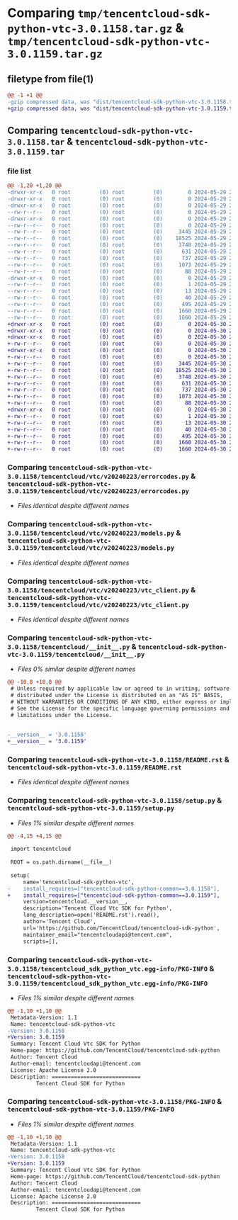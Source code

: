 # Comparing `tmp/tencentcloud-sdk-python-vtc-3.0.1158.tar.gz` & `tmp/tencentcloud-sdk-python-vtc-3.0.1159.tar.gz`

## filetype from file(1)

```diff
@@ -1 +1 @@
-gzip compressed data, was "dist/tencentcloud-sdk-python-vtc-3.0.1158.tar", last modified: Wed May 29 21:11:50 2024, max compression
+gzip compressed data, was "dist/tencentcloud-sdk-python-vtc-3.0.1159.tar", last modified: Thu May 30 21:22:15 2024, max compression
```

## Comparing `tencentcloud-sdk-python-vtc-3.0.1158.tar` & `tencentcloud-sdk-python-vtc-3.0.1159.tar`

### file list

```diff
@@ -1,20 +1,20 @@
-drwxr-xr-x   0 root         (0) root         (0)        0 2024-05-29 21:11:50.000000 tencentcloud-sdk-python-vtc-3.0.1158/
-drwxr-xr-x   0 root         (0) root         (0)        0 2024-05-29 21:11:50.000000 tencentcloud-sdk-python-vtc-3.0.1158/tencentcloud/
-drwxr-xr-x   0 root         (0) root         (0)        0 2024-05-29 21:11:50.000000 tencentcloud-sdk-python-vtc-3.0.1158/tencentcloud/vtc/
--rw-r--r--   0 root         (0) root         (0)        0 2024-05-29 21:11:50.000000 tencentcloud-sdk-python-vtc-3.0.1158/tencentcloud/vtc/__init__.py
-drwxr-xr-x   0 root         (0) root         (0)        0 2024-05-29 21:11:50.000000 tencentcloud-sdk-python-vtc-3.0.1158/tencentcloud/vtc/v20240223/
--rw-r--r--   0 root         (0) root         (0)        0 2024-05-29 21:11:50.000000 tencentcloud-sdk-python-vtc-3.0.1158/tencentcloud/vtc/v20240223/__init__.py
--rw-r--r--   0 root         (0) root         (0)     3445 2024-05-29 21:11:50.000000 tencentcloud-sdk-python-vtc-3.0.1158/tencentcloud/vtc/v20240223/errorcodes.py
--rw-r--r--   0 root         (0) root         (0)    18525 2024-05-29 21:11:50.000000 tencentcloud-sdk-python-vtc-3.0.1158/tencentcloud/vtc/v20240223/models.py
--rw-r--r--   0 root         (0) root         (0)     3748 2024-05-29 21:11:50.000000 tencentcloud-sdk-python-vtc-3.0.1158/tencentcloud/vtc/v20240223/vtc_client.py
--rw-r--r--   0 root         (0) root         (0)      631 2024-05-29 21:11:50.000000 tencentcloud-sdk-python-vtc-3.0.1158/tencentcloud/__init__.py
--rw-r--r--   0 root         (0) root         (0)      737 2024-05-29 21:11:50.000000 tencentcloud-sdk-python-vtc-3.0.1158/README.rst
--rw-r--r--   0 root         (0) root         (0)     1073 2024-05-29 21:11:50.000000 tencentcloud-sdk-python-vtc-3.0.1158/setup.py
--rw-r--r--   0 root         (0) root         (0)       88 2024-05-29 21:11:50.000000 tencentcloud-sdk-python-vtc-3.0.1158/setup.cfg
-drwxr-xr-x   0 root         (0) root         (0)        0 2024-05-29 21:11:50.000000 tencentcloud-sdk-python-vtc-3.0.1158/tencentcloud_sdk_python_vtc.egg-info/
--rw-r--r--   0 root         (0) root         (0)        1 2024-05-29 21:11:50.000000 tencentcloud-sdk-python-vtc-3.0.1158/tencentcloud_sdk_python_vtc.egg-info/dependency_links.txt
--rw-r--r--   0 root         (0) root         (0)       13 2024-05-29 21:11:50.000000 tencentcloud-sdk-python-vtc-3.0.1158/tencentcloud_sdk_python_vtc.egg-info/top_level.txt
--rw-r--r--   0 root         (0) root         (0)       40 2024-05-29 21:11:50.000000 tencentcloud-sdk-python-vtc-3.0.1158/tencentcloud_sdk_python_vtc.egg-info/requires.txt
--rw-r--r--   0 root         (0) root         (0)      495 2024-05-29 21:11:50.000000 tencentcloud-sdk-python-vtc-3.0.1158/tencentcloud_sdk_python_vtc.egg-info/SOURCES.txt
--rw-r--r--   0 root         (0) root         (0)     1660 2024-05-29 21:11:50.000000 tencentcloud-sdk-python-vtc-3.0.1158/tencentcloud_sdk_python_vtc.egg-info/PKG-INFO
--rw-r--r--   0 root         (0) root         (0)     1660 2024-05-29 21:11:50.000000 tencentcloud-sdk-python-vtc-3.0.1158/PKG-INFO
+drwxr-xr-x   0 root         (0) root         (0)        0 2024-05-30 21:22:15.000000 tencentcloud-sdk-python-vtc-3.0.1159/
+drwxr-xr-x   0 root         (0) root         (0)        0 2024-05-30 21:22:15.000000 tencentcloud-sdk-python-vtc-3.0.1159/tencentcloud/
+drwxr-xr-x   0 root         (0) root         (0)        0 2024-05-30 21:22:15.000000 tencentcloud-sdk-python-vtc-3.0.1159/tencentcloud/vtc/
+-rw-r--r--   0 root         (0) root         (0)        0 2024-05-30 21:22:15.000000 tencentcloud-sdk-python-vtc-3.0.1159/tencentcloud/vtc/__init__.py
+drwxr-xr-x   0 root         (0) root         (0)        0 2024-05-30 21:22:15.000000 tencentcloud-sdk-python-vtc-3.0.1159/tencentcloud/vtc/v20240223/
+-rw-r--r--   0 root         (0) root         (0)        0 2024-05-30 21:22:15.000000 tencentcloud-sdk-python-vtc-3.0.1159/tencentcloud/vtc/v20240223/__init__.py
+-rw-r--r--   0 root         (0) root         (0)     3445 2024-05-30 21:22:15.000000 tencentcloud-sdk-python-vtc-3.0.1159/tencentcloud/vtc/v20240223/errorcodes.py
+-rw-r--r--   0 root         (0) root         (0)    18525 2024-05-30 21:22:15.000000 tencentcloud-sdk-python-vtc-3.0.1159/tencentcloud/vtc/v20240223/models.py
+-rw-r--r--   0 root         (0) root         (0)     3748 2024-05-30 21:22:15.000000 tencentcloud-sdk-python-vtc-3.0.1159/tencentcloud/vtc/v20240223/vtc_client.py
+-rw-r--r--   0 root         (0) root         (0)      631 2024-05-30 21:22:15.000000 tencentcloud-sdk-python-vtc-3.0.1159/tencentcloud/__init__.py
+-rw-r--r--   0 root         (0) root         (0)      737 2024-05-30 21:22:15.000000 tencentcloud-sdk-python-vtc-3.0.1159/README.rst
+-rw-r--r--   0 root         (0) root         (0)     1073 2024-05-30 21:22:15.000000 tencentcloud-sdk-python-vtc-3.0.1159/setup.py
+-rw-r--r--   0 root         (0) root         (0)       88 2024-05-30 21:22:15.000000 tencentcloud-sdk-python-vtc-3.0.1159/setup.cfg
+drwxr-xr-x   0 root         (0) root         (0)        0 2024-05-30 21:22:15.000000 tencentcloud-sdk-python-vtc-3.0.1159/tencentcloud_sdk_python_vtc.egg-info/
+-rw-r--r--   0 root         (0) root         (0)        1 2024-05-30 21:22:15.000000 tencentcloud-sdk-python-vtc-3.0.1159/tencentcloud_sdk_python_vtc.egg-info/dependency_links.txt
+-rw-r--r--   0 root         (0) root         (0)       13 2024-05-30 21:22:15.000000 tencentcloud-sdk-python-vtc-3.0.1159/tencentcloud_sdk_python_vtc.egg-info/top_level.txt
+-rw-r--r--   0 root         (0) root         (0)       40 2024-05-30 21:22:15.000000 tencentcloud-sdk-python-vtc-3.0.1159/tencentcloud_sdk_python_vtc.egg-info/requires.txt
+-rw-r--r--   0 root         (0) root         (0)      495 2024-05-30 21:22:15.000000 tencentcloud-sdk-python-vtc-3.0.1159/tencentcloud_sdk_python_vtc.egg-info/SOURCES.txt
+-rw-r--r--   0 root         (0) root         (0)     1660 2024-05-30 21:22:15.000000 tencentcloud-sdk-python-vtc-3.0.1159/tencentcloud_sdk_python_vtc.egg-info/PKG-INFO
+-rw-r--r--   0 root         (0) root         (0)     1660 2024-05-30 21:22:15.000000 tencentcloud-sdk-python-vtc-3.0.1159/PKG-INFO
```

### Comparing `tencentcloud-sdk-python-vtc-3.0.1158/tencentcloud/vtc/v20240223/errorcodes.py` & `tencentcloud-sdk-python-vtc-3.0.1159/tencentcloud/vtc/v20240223/errorcodes.py`

 * *Files identical despite different names*

### Comparing `tencentcloud-sdk-python-vtc-3.0.1158/tencentcloud/vtc/v20240223/models.py` & `tencentcloud-sdk-python-vtc-3.0.1159/tencentcloud/vtc/v20240223/models.py`

 * *Files identical despite different names*

### Comparing `tencentcloud-sdk-python-vtc-3.0.1158/tencentcloud/vtc/v20240223/vtc_client.py` & `tencentcloud-sdk-python-vtc-3.0.1159/tencentcloud/vtc/v20240223/vtc_client.py`

 * *Files identical despite different names*

### Comparing `tencentcloud-sdk-python-vtc-3.0.1158/tencentcloud/__init__.py` & `tencentcloud-sdk-python-vtc-3.0.1159/tencentcloud/__init__.py`

 * *Files 0% similar despite different names*

```diff
@@ -10,8 +10,8 @@
 # Unless required by applicable law or agreed to in writing, software
 # distributed under the License is distributed on an "AS IS" BASIS,
 # WITHOUT WARRANTIES OR CONDITIONS OF ANY KIND, either express or implied.
 # See the License for the specific language governing permissions and
 # limitations under the License.
 
 
-__version__ = '3.0.1158'
+__version__ = '3.0.1159'
```

### Comparing `tencentcloud-sdk-python-vtc-3.0.1158/README.rst` & `tencentcloud-sdk-python-vtc-3.0.1159/README.rst`

 * *Files identical despite different names*

### Comparing `tencentcloud-sdk-python-vtc-3.0.1158/setup.py` & `tencentcloud-sdk-python-vtc-3.0.1159/setup.py`

 * *Files 1% similar despite different names*

```diff
@@ -4,15 +4,15 @@
 
 import tencentcloud
 
 ROOT = os.path.dirname(__file__)
 
 setup(
     name='tencentcloud-sdk-python-vtc',
-    install_requires=["tencentcloud-sdk-python-common==3.0.1158"],
+    install_requires=["tencentcloud-sdk-python-common==3.0.1159"],
     version=tencentcloud.__version__,
     description='Tencent Cloud Vtc SDK for Python',
     long_description=open('README.rst').read(),
     author='Tencent Cloud',
     url='https://github.com/TencentCloud/tencentcloud-sdk-python',
     maintainer_email="tencentcloudapi@tencent.com",
     scripts=[],
```

### Comparing `tencentcloud-sdk-python-vtc-3.0.1158/tencentcloud_sdk_python_vtc.egg-info/PKG-INFO` & `tencentcloud-sdk-python-vtc-3.0.1159/tencentcloud_sdk_python_vtc.egg-info/PKG-INFO`

 * *Files 1% similar despite different names*

```diff
@@ -1,10 +1,10 @@
 Metadata-Version: 1.1
 Name: tencentcloud-sdk-python-vtc
-Version: 3.0.1158
+Version: 3.0.1159
 Summary: Tencent Cloud Vtc SDK for Python
 Home-page: https://github.com/TencentCloud/tencentcloud-sdk-python
 Author: Tencent Cloud
 Author-email: tencentcloudapi@tencent.com
 License: Apache License 2.0
 Description: ============================
         Tencent Cloud SDK for Python
```

### Comparing `tencentcloud-sdk-python-vtc-3.0.1158/PKG-INFO` & `tencentcloud-sdk-python-vtc-3.0.1159/PKG-INFO`

 * *Files 1% similar despite different names*

```diff
@@ -1,10 +1,10 @@
 Metadata-Version: 1.1
 Name: tencentcloud-sdk-python-vtc
-Version: 3.0.1158
+Version: 3.0.1159
 Summary: Tencent Cloud Vtc SDK for Python
 Home-page: https://github.com/TencentCloud/tencentcloud-sdk-python
 Author: Tencent Cloud
 Author-email: tencentcloudapi@tencent.com
 License: Apache License 2.0
 Description: ============================
         Tencent Cloud SDK for Python
```

